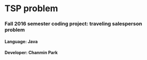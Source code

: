 # TSP problem

### Fall 2016 semester coding project: traveling salesperson problem

#### Language: Java
#### Developer: Chanmin Park
